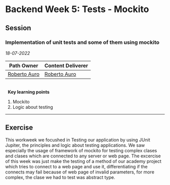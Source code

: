 # Backend Week 5: Tests - Mockito

## Session

### Implementation of unit tests and some of them using mockito

_18-07-2022_

<!-- (Do not change the line below!!!) -->

| **Path Owner**                               | **Content Deliverer**                        |
| -------------------------------------------- | -------------------------------------------- |
| [Roberto Auro](https://github.com/robertoaz) | [Roberto Auro](https://github.com/robertoaz) | \   |

\
&nbsp; <!-- (Do not change this and above line PLEASE!!!) -->
**Key learning points** <!-- (Do not change this line!!!) -->

1. Mockito
2. Logic about testing

---

## Exercise

 This workweek we focushed in Testing our application by using JUnit Jupiter, the principles and logic about testing applications. We saw especially the usage of framework of mockito for testing complex clases and clases which are connected to any server or web page. 
 The excercise of this week was just make the testing of a method of our academy project which tries to connect to a web page and use it, differentiating if the connects may fail because of web page of invalid parameters, for more complex, the clase we had to test was abstract type.

<Statement>
